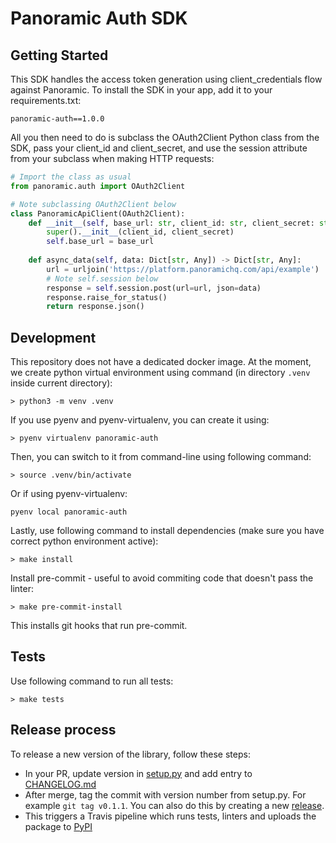 # Panoramic Auth SDK

## Getting Started

This SDK handles the access token generation using client_credentials flow against Panoramic. To install the SDK in your app, add it to your requirements.txt:

    panoramic-auth==1.0.0

All you then need to do is subclass the OAuth2Client Python class from the SDK, pass your client_id and client_secret, and use the session attribute from your subclass when making HTTP requests:

```py
# Import the class as usual
from panoramic.auth import OAuth2Client

# Note subclassing OAuth2Client below
class PanoramicApiClient(OAuth2Client):
    def __init__(self, base_url: str, client_id: str, client_secret: str):
        super().__init__(client_id, client_secret)
        self.base_url = base_url
   
    def async_data(self, data: Dict[str, Any]) -> Dict[str, Any]:
        url = urljoin('https://platform.panoramichq.com/api/example')
        # Note self.session below
        response = self.session.post(url=url, json=data)
        response.raise_for_status()
        return response.json()
```

## Development

This repository does not have a dedicated docker image. At the moment, we create python virtual environment using command (in directory `.venv` inside current directory):

```
> python3 -m venv .venv
```

If you use pyenv and pyenv-virtualenv, you can create it using:

```
> pyenv virtualenv panoramic-auth
```

Then, you can switch to it from command-line using following command:

```
> source .venv/bin/activate
```

Or if using pyenv-virtualenv:

```
pyenv local panoramic-auth
```

Lastly, use following command to install dependencies (make sure you have correct python environment active):

```
> make install
```

Install pre-commit - useful to avoid commiting code that doesn't pass the linter:

```
> make pre-commit-install
```

This installs git hooks that run pre-commit.

## Tests

Use following command to run all tests:

```
> make tests
```

## Release process

To release a new version of the library, follow these steps:

* In your PR, update version in [setup.py](setup.py) and add entry to [CHANGELOG.md](CHANGELOG.md)
* After merge, tag the commit with version number from setup.py. For example `git tag v0.1.1`. You can also do this by creating a new [release](https://github.com/panoramichq/panoramic-auth-py/releases).
* This triggers a Travis pipeline which runs tests, linters and uploads the package to [PyPI]()
